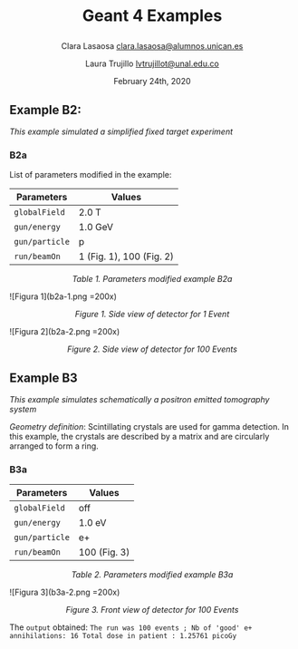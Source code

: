 # <p align="center"> Geant 4 Examples </p>
<p align="center">Clara Lasaosa  <a href="mailto: lvtrujillot@unal.edu.co">clara.lasaosa@alumnos.unican.es </a> </p> </p>
<p align="center">Laura Trujillo <a href="mailto: lvtrujillot@unal.edu.co">lvtrujillot@unal.edu.co </a> </p>
<p align="center"> February 24th, 2020 </p>

## Example B2:

_This example simulated a simplified fixed target experiment_

### B2a

List of parameters modified in the example:

Parameters | Values |
-----------|--------|
`globalField`| 2.0 T|
`gun/energy`| 1.0 GeV|
`gun/particle`| p |
`run/beamOn`| 1 (Fig. 1), 100 (Fig. 2) |
<p align="center"> <i>Table 1. Parameters modified example B2a </i> </p>

![Figura 1](b2a-1.png =200x)
<p align="center"> <i>Figure 1. Side view of detector for 1 Event </i> </p>

![Figura 2](b2a-2.png =200x)
<p align="center"> <i>Figure 2. Side view of detector for 100 Events </i> </p>

## Example B3

_This example simulates schematically a positron emitted tomography system_

_Geometry definition_: Scintillating crystals are used for gamma detection. In this example, the crystals are described by a matrix and are circularly arranged to form a ring.

### B3a

Parameters | Values |
-----------|--------|
`globalField`| off|
`gun/energy`| 1.0 eV|
`gun/particle`| e+ |
`run/beamOn`| 100 (Fig. 3) |
<p align="center"> <i>Table 2. Parameters modified example B3a </i> </p>

![Figura 3](b3a-2.png =200x)
<p align="center"> <i>Figure 3. Front view of detector for 100 Events </i> </p>

The `output` obtained: `The run was 100 events ; Nb of 'good' e+ annihilations: 16
Total dose in patient : 1.25761 picoGy`
